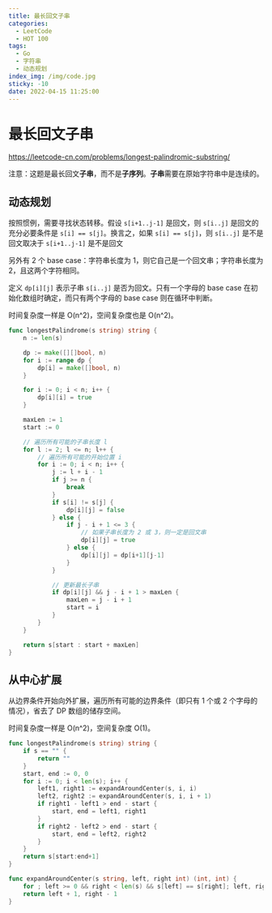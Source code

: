 ```yaml
---
title: 最长回文子串
categories:
  - LeetCode
  - HOT 100
tags:
  - Go
  - 字符串
  - 动态规划
index_img: /img/code.jpg
sticky: -10
date: 2022-04-15 11:25:00
---
```


# 最长回文子串

https://leetcode-cn.com/problems/longest-palindromic-substring/

注意：这题是最长回文**子串**，而不是**子序列**。**子串**需要在原始字符串中是连续的。

## 动态规划

按照惯例，需要寻找状态转移。假设 `s[i+1..j-1]` 是回文，则 `s[i..j]` 是回文的充分必要条件是 `s[i] == s[j]`。换言之，如果 `s[i] == s[j]`，则 `s[i..j]` 是不是回文取决于 `s[i+1..j-1]` 是不是回文

另外有 2 个 base case：字符串长度为 1，则它自己是一个回文串；字符串长度为 2，且这两个字符相同。

定义 `dp[i][j]` 表示子串 `s[i..j]` 是否为回文。只有一个字母的 base case 在初始化数组时确定，而只有两个字母的 base case 则在循环中判断。

时间复杂度一样是 O(n^2)，空间复杂度也是 O(n^2)。

```go
func longestPalindrome(s string) string {
    n := len(s)

    dp := make([][]bool, n)
    for i := range dp {
        dp[i] = make([]bool, n)
    }

    for i := 0; i < n; i++ {
        dp[i][i] = true
    }

    maxLen := 1
    start := 0

    // 遍历所有可能的子串长度 l
    for l := 2; l <= n; l++ {
        // 遍历所有可能的开始位置 i
        for i := 0; i < n; i++ {
            j := l + i - 1
            if j >= n {
                break
            }
            if s[i] != s[j] {
                dp[i][j] = false
            } else {
                if j - i + 1 <= 3 {
                    // 如果子串长度为 2 或 3，则一定是回文串
                    dp[i][j] = true
                } else {
                    dp[i][j] = dp[i+1][j-1]
                }
            }

            // 更新最长子串
            if dp[i][j] && j - i + 1 > maxLen {
                maxLen = j - i + 1
                start = i
            }
        }
    }

    return s[start : start + maxLen]
}
```

## 从中心扩展

从边界条件开始向外扩展，遍历所有可能的边界条件（即只有 1 个或 2 个字母的情况），省去了 DP 数组的储存空间。

时间复杂度一样是 O(n^2)，空间复杂度 O(1)。

```go
func longestPalindrome(s string) string {
    if s == "" {
        return ""
    }
    start, end := 0, 0
    for i := 0; i < len(s); i++ {
        left1, right1 := expandAroundCenter(s, i, i)
        left2, right2 := expandAroundCenter(s, i, i + 1)
        if right1 - left1 > end - start {
            start, end = left1, right1
        }
        if right2 - left2 > end - start {
            start, end = left2, right2
        }
    }
    return s[start:end+1]
}

func expandAroundCenter(s string, left, right int) (int, int) {
    for ; left >= 0 && right < len(s) && s[left] == s[right]; left, right = left-1 , right+1 { }
    return left + 1, right - 1
}
```
